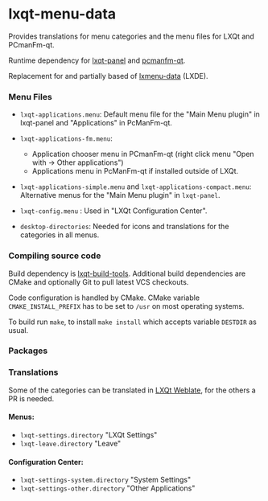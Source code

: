 # lxqt-menu-data

Provides translations for menu categories and the menu files for LXQt and PCmanFm-qt.

Runtime dependency for [lxqt-panel](https://github.com/lxqt/lxqt-panel) and [pcmanfm-qt](https://github.com/lxqt/pcmanfm-qt).

Replacement for and partially based of [lxmenu-data](https://github.com/lxde/lxmenu-data) (LXDE).

### Menu Files

* `lxqt-applications.menu`: Default menu file for the "Main Menu plugin" in lxqt-panel and "Applications" in PcManFm-qt.

* `lxqt-applications-fm.menu`:
  * Application chooser menu in PCmanFm-qt (right click menu "Open with → Other applications")
  * Applications menu in PcManFm-qt if installed outside of LXQt.

* `lxqt-applications-simple.menu` and `lxqt-applications-compact.menu`:  Alternative menus for the "Main Menu plugin" in `lxqt-panel`.

* `lxqt-config.menu` : Used in "LXQt Configuration Center".

* `desktop-directories`: Needed for icons and translations for the categories in all menus.

### Compiling source code

Build dependency is [lxqt-build-tools](https://github.com/lxqt/lxqt-build-tools). Additional build dependencies are CMake and optionally Git to pull latest VCS checkouts.

Code configuration is handled by CMake. CMake variable `CMAKE_INSTALL_PREFIX`
has to be set to `/usr` on most operating systems.

To build run `make`, to install `make install` which accepts variable `DESTDIR`
as usual.

### Packages


### Translations

Some of the categories can be translated in [LXQt Weblate](link), for the others a PR is needed.

#### Menus:

* `lxqt-settings.directory` "LXQt Settings"
* `lxqt-leave.directory` "Leave"

#### Configuration Center:
* `lxqt-settings-system.directory` "System Settings"
* `lxqt-settings-other.directory` "Other Applications"
